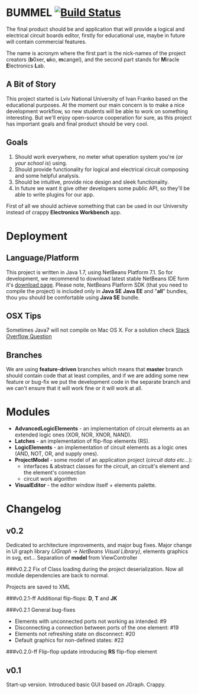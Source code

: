 BUMMEL [![Build Status](https://secure.travis-ci.org/Uko/BUMMEL.png)](http://travis-ci.org/Uko/BUMMEL)
======================================================================================================

The final product should be and application that will provide a logical and electrical circuit boards editor, firstly for educational use, maybe in future will contain commercial features.

The name is acronym where the first part is the nick-names of the project creators (**b**0xer, **u**ko, **m**cangel), and the second part stands for **M**iracle **E**lectronics **L**ab.

A Bit of Story
--------------

This project started is Lviv National University of Ivan Franko based on the educational purposes. At the moment our main concern is to make a nice development workflow, so new students will be able to work on something interesting. But we'll enjoy open-source cooperation for sure, as this project has important goals and final product should be very cool.

Goals
-----

  1. Should work everywhere, no meter what operation system you're (*or your school is*) using.
  2. Should provide functionality for logical and electrical circuit composing and some helpful analysis.
  3. Should be intuitive, provide nice design and sleek functionality.
  4. In future we want it give other developers some public API, so they'll be able to write plugins for our app.

First of all we should achieve something that can be used in our University instead of crappy **Electronics Workbench** app.


Deployment
==========

Language/Platform
-----------------

This project is written in Java 1.7, using NetBeans Platform 7.1. So for development, we recommend to download latest stable NetBeans IDE form it's [download page](http://netbeans.org/downloads/index.html). Please note, NetBeans Platform SDK (that you need to compile the project) is included only in **Java SE** **Java EE** and "**all**" bundles, thou you should be comfortable using **Java SE** bundle.

OSX Tips
--------
Sometimes Java7 will not compile on Mac OS X. For a solution check [Stack Overflow Question](http://stackoverflow.com/questions/9290848/how-to-set-a-java-compiler-in-netbeans)

Branches
--------

We are using **feature-driven** branches which means that **master** branch should contain code that at least compiles, and if we are adding some new feature or bug-fix we put the development code in the separate branch and we can't ensure that it will work fine or it will work at all.

Modules
=======

  * **AdvancedLogicElements** - an implementation of circuit elements as an extended logic ones (XOR, NOR, XNOR, NAND).
  * **Latches** - an implementation of flip-flop elements (RS).
  * **LogicElements** - an implementation of circuit elements as a logic ones (AND, NOT, OR, and supply ones).
  * **ProjectModel** - some model of an application project (*circuit data etc…*):
    * interfaces & abstract classes for the circuit, an circuit's element and the element's connection
    * circuit work algorithm
  * **VisualEditor** - the editor window itself + elements palette.


Changelog
=========

v0.2
----
Dedicated to architecture improvements, and major bug fixes.
Major change in UI graph library _(JGraph -> NetBeans Visual Library)_, elements graphics in svg, ext…
Separation of **model** from ViewController

###v0.2.2
Fix of Class loading during the project deserialization.
Now all module dependencies are back to normal.

Projects are saved to XML

###v0.2.1-ff
Additional flip-flops: **D**, **T** and **JK**

###v0.2.1
General bug-fixes

  * Elements with unconnected ports not working as intended: #9
  * Disconnecting a connection between ports of the one element: #19
  * Elements not refreshing state on disconnect: #20
  * Default graphics for non-defined states: #22

###v0.2.0-ff
Flip-flop update introducing **RS** flip-flop element

v0.1
----
Start-up version. Introduced basic GUI based on JGraph. Crappy.
